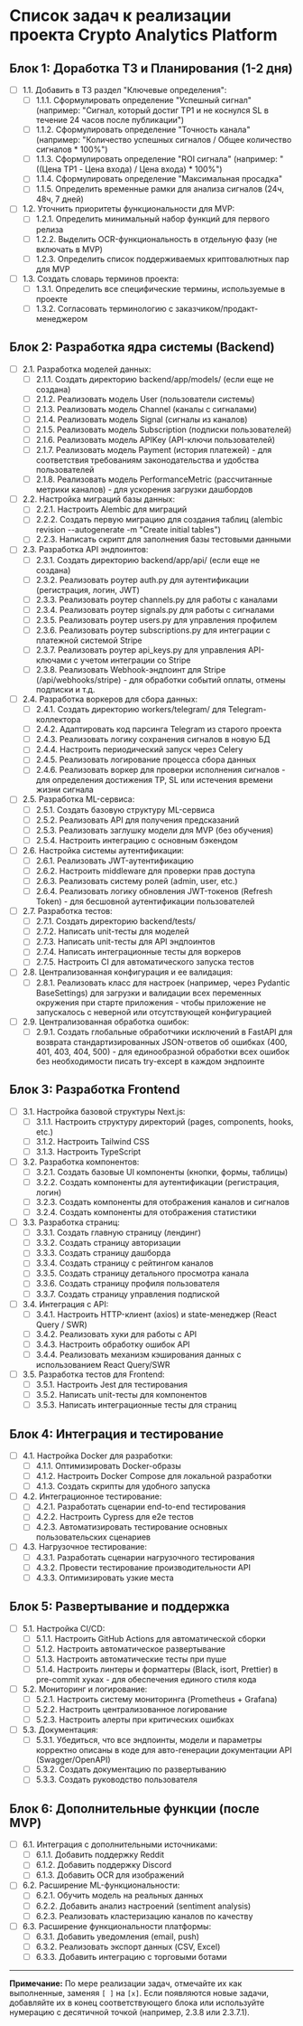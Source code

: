# Список задач к реализации проекта Crypto Analytics Platform

## Блок 1: Доработка ТЗ и Планирования (1-2 дня)

- [ ] 1.1. Добавить в ТЗ раздел "Ключевые определения":
  - [ ] 1.1.1. Сформулировать определение "Успешный сигнал" (например: "Сигнал, который достиг TP1 и не коснулся SL в течение 24 часов после публикации")
  - [ ] 1.1.2. Сформулировать определение "Точность канала" (например: "Количество успешных сигналов / Общее количество сигналов * 100%")
  - [ ] 1.1.3. Сформулировать определение "ROI сигнала" (например: "((Цена TP1 - Цена входа) / Цена входа) * 100%")
  - [ ] 1.1.4. Сформулировать определение "Максимальная просадка"
  - [ ] 1.1.5. Определить временные рамки для анализа сигналов (24ч, 48ч, 7 дней)

- [ ] 1.2. Уточнить приоритеты функциональности для MVP:
  - [ ] 1.2.1. Определить минимальный набор функций для первого релиза
  - [ ] 1.2.2. Выделить OCR-функциональность в отдельную фазу (не включать в MVP)
  - [ ] 1.2.3. Определить список поддерживаемых криптовалютных пар для MVP

- [ ] 1.3. Создать словарь терминов проекта:
  - [ ] 1.3.1. Определить все специфические термины, используемые в проекте
  - [ ] 1.3.2. Согласовать терминологию с заказчиком/продакт-менеджером

## Блок 2: Разработка ядра системы (Backend)

- [ ] 2.1. Разработка моделей данных:
  - [ ] 2.1.1. Создать директорию backend/app/models/ (если еще не создана)
  - [ ] 2.1.2. Реализовать модель User (пользователи системы)
  - [ ] 2.1.3. Реализовать модель Channel (каналы с сигналами)
  - [ ] 2.1.4. Реализовать модель Signal (сигналы из каналов)
  - [ ] 2.1.5. Реализовать модель Subscription (подписки пользователей)
  - [ ] 2.1.6. Реализовать модель APIKey (API-ключи пользователей)
  - [ ] 2.1.7. Реализовать модель Payment (история платежей) - для соответствия требованиям законодательства и удобства пользователей
  - [ ] 2.1.8. Реализовать модель PerformanceMetric (рассчитанные метрики каналов) - для ускорения загрузки дашбордов

- [ ] 2.2. Настройка миграций базы данных:
  - [ ] 2.2.1. Настроить Alembic для миграций
  - [ ] 2.2.2. Создать первую миграцию для создания таблиц (alembic revision --autogenerate -m "Create initial tables")
  - [ ] 2.2.3. Написать скрипт для заполнения базы тестовыми данными

- [ ] 2.3. Разработка API эндпоинтов:
  - [ ] 2.3.1. Создать директорию backend/app/api/ (если еще не создана)
  - [ ] 2.3.2. Реализовать роутер auth.py для аутентификации (регистрация, логин, JWT)
  - [ ] 2.3.3. Реализовать роутер channels.py для работы с каналами
  - [ ] 2.3.4. Реализовать роутер signals.py для работы с сигналами
  - [ ] 2.3.5. Реализовать роутер users.py для управления профилем
  - [ ] 2.3.6. Реализовать роутер subscriptions.py для интеграции с платежной системой Stripe
  - [ ] 2.3.7. Реализовать роутер api_keys.py для управления API-ключами с учетом интеграции со Stripe
  - [ ] 2.3.8. Реализовать Webhook-эндпоинт для Stripe (/api/webhooks/stripe) - для обработки событий оплаты, отмены подписки и т.д.

- [ ] 2.4. Разработка воркеров для сбора данных:
  - [ ] 2.4.1. Создать директорию workers/telegram/ для Telegram-коллектора
  - [ ] 2.4.2. Адаптировать код парсинга Telegram из старого проекта
  - [ ] 2.4.3. Реализовать логику сохранения сигналов в новую БД
  - [ ] 2.4.4. Настроить периодический запуск через Celery
  - [ ] 2.4.5. Реализовать логирование процесса сбора данных
  - [ ] 2.4.6. Реализовать воркер для проверки исполнения сигналов - для определения достижения TP, SL или истечения времени жизни сигнала

- [ ] 2.5. Разработка ML-сервиса:
  - [ ] 2.5.1. Создать базовую структуру ML-сервиса
  - [ ] 2.5.2. Реализовать API для получения предсказаний
  - [ ] 2.5.3. Реализовать заглушку модели для MVP (без обучения)
  - [ ] 2.5.4. Настроить интеграцию с основным бэкендом

- [ ] 2.6. Настройка системы аутентификации:
  - [ ] 2.6.1. Реализовать JWT-аутентификацию
  - [ ] 2.6.2. Настроить middleware для проверки прав доступа
  - [ ] 2.6.3. Реализовать систему ролей (admin, user, etc.)
  - [ ] 2.6.4. Реализовать логику обновления JWT-токенов (Refresh Token) - для бесшовной аутентификации пользователей

- [ ] 2.7. Разработка тестов:
  - [ ] 2.7.1. Создать директорию backend/tests/
  - [ ] 2.7.2. Написать unit-тесты для моделей
  - [ ] 2.7.3. Написать unit-тесты для API эндпоинтов
  - [ ] 2.7.4. Написать интеграционные тесты для воркеров
  - [ ] 2.7.5. Настроить CI для автоматического запуска тестов

- [ ] 2.8. Централизованная конфигурация и ее валидация:
  - [ ] 2.8.1. Реализовать класс для настроек (например, через Pydantic BaseSettings) для загрузки и валидации всех переменных окружения при старте приложения - чтобы приложение не запускалось с неверной или отсутствующей конфигурацией

- [ ] 2.9. Централизованная обработка ошибок:
  - [ ] 2.9.1. Создать глобальные обработчики исключений в FastAPI для возврата стандартизированных JSON-ответов об ошибках (400, 401, 403, 404, 500) - для единообразной обработки всех ошибок без необходимости писать try-except в каждом эндпоинте

## Блок 3: Разработка Frontend

- [ ] 3.1. Настройка базовой структуры Next.js:
  - [ ] 3.1.1. Настроить структуру директорий (pages, components, hooks, etc.)
  - [ ] 3.1.2. Настроить Tailwind CSS
  - [ ] 3.1.3. Настроить TypeScript

- [ ] 3.2. Разработка компонентов:
  - [ ] 3.2.1. Создать базовые UI компоненты (кнопки, формы, таблицы)
  - [ ] 3.2.2. Создать компоненты для аутентификации (регистрация, логин)
  - [ ] 3.2.3. Создать компоненты для отображения каналов и сигналов
  - [ ] 3.2.4. Создать компоненты для отображения статистики

- [ ] 3.3. Разработка страниц:
  - [ ] 3.3.1. Создать главную страницу (лендинг)
  - [ ] 3.3.2. Создать страницу авторизации
  - [ ] 3.3.3. Создать страницу дашборда
  - [ ] 3.3.4. Создать страницу с рейтингом каналов
  - [ ] 3.3.5. Создать страницу детального просмотра канала
  - [ ] 3.3.6. Создать страницу профиля пользователя
  - [ ] 3.3.7. Создать страницу управления подпиской

- [ ] 3.4. Интеграция с API:
  - [ ] 3.4.1. Настроить HTTP-клиент (axios) и state-менеджер (React Query / SWR)
  - [ ] 3.4.2. Реализовать хуки для работы с API
  - [ ] 3.4.3. Настроить обработку ошибок API
  - [ ] 3.4.4. Реализовать механизм кэширования данных с использованием React Query/SWR

- [ ] 3.5. Разработка тестов для Frontend:
  - [ ] 3.5.1. Настроить Jest для тестирования
  - [ ] 3.5.2. Написать unit-тесты для компонентов
  - [ ] 3.5.3. Написать интеграционные тесты для страниц

## Блок 4: Интеграция и тестирование

- [ ] 4.1. Настройка Docker для разработки:
  - [ ] 4.1.1. Оптимизировать Docker-образы
  - [ ] 4.1.2. Настроить Docker Compose для локальной разработки
  - [ ] 4.1.3. Создать скрипты для удобного запуска

- [ ] 4.2. Интеграционное тестирование:
  - [ ] 4.2.1. Разработать сценарии end-to-end тестирования
  - [ ] 4.2.2. Настроить Cypress для e2e тестов
  - [ ] 4.2.3. Автоматизировать тестирование основных пользовательских сценариев

- [ ] 4.3. Нагрузочное тестирование:
  - [ ] 4.3.1. Разработать сценарии нагрузочного тестирования
  - [ ] 4.3.2. Провести тестирование производительности API
  - [ ] 4.3.3. Оптимизировать узкие места

## Блок 5: Развертывание и поддержка

- [ ] 5.1. Настройка CI/CD:
  - [ ] 5.1.1. Настроить GitHub Actions для автоматической сборки
  - [ ] 5.1.2. Настроить автоматическое развертывание
  - [ ] 5.1.3. Настроить автоматические тесты при пуше
  - [ ] 5.1.4. Настроить линтеры и форматтеры (Black, isort, Prettier) в pre-commit хуках - для обеспечения единого стиля кода

- [ ] 5.2. Мониторинг и логирование:
  - [ ] 5.2.1. Настроить систему мониторинга (Prometheus + Grafana)
  - [ ] 5.2.2. Настроить централизованное логирование
  - [ ] 5.2.3. Настроить алерты при критических ошибках

- [ ] 5.3. Документация:
  - [ ] 5.3.1. Убедиться, что все эндпоинты, модели и параметры корректно описаны в коде для авто-генерации документации API (Swagger/OpenAPI)
  - [ ] 5.3.2. Создать документацию по развертыванию
  - [ ] 5.3.3. Создать руководство пользователя

## Блок 6: Дополнительные функции (после MVP)

- [ ] 6.1. Интеграция с дополнительными источниками:
  - [ ] 6.1.1. Добавить поддержку Reddit
  - [ ] 6.1.2. Добавить поддержку Discord
  - [ ] 6.1.3. Добавить OCR для изображений

- [ ] 6.2. Расширение ML-функциональности:
  - [ ] 6.2.1. Обучить модель на реальных данных
  - [ ] 6.2.2. Добавить анализ настроений (sentiment analysis)
  - [ ] 6.2.3. Реализовать кластеризацию каналов по качеству

- [ ] 6.3. Расширение функциональности платформы:
  - [ ] 6.3.1. Добавить уведомления (email, push)
  - [ ] 6.3.2. Реализовать экспорт данных (CSV, Excel)
  - [ ] 6.3.3. Добавить интеграцию с торговыми ботами

---

**Примечание:** По мере реализации задач, отмечайте их как выполненные, заменяя `[ ]` на `[x]`. Если появляются новые задачи, добавляйте их в конец соответствующего блока или используйте нумерацию с десятичной точкой (например, 2.3.8 или 2.3.7.1). 
